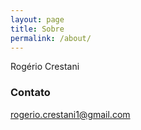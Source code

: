 ```yaml
---
layout: page
title: Sobre
permalink: /about/
---
```


Rogério Crestani

### Contato

[rogerio.crestani1@gmail.com](mailto:rogerio.crestani1@gmail.com)